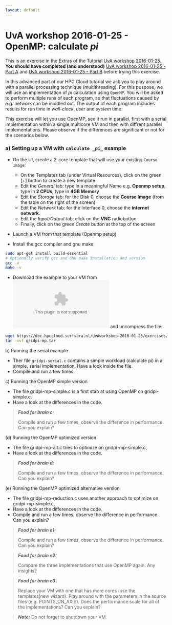 ```yaml
---
layout: default
---
```


# UvA workshop 2016-01-25 - OpenMP: calculate _pi_

This is an exercise in the Extras of the Tutorial [UvA workshop 2016-01-25](UvAworkshop-2016-01-25).
**You should have completed (and understood)** [UvA workshop 2016-01-25 - Part A](UvAworkshop-2016-01-25-partA) and [UvA workshop 2016-01-25 - Part B](UvAworkshop-2016-01-25-partB) before trying this exercise.

In this advanced part of our HPC Cloud tutorial we ask you to play around with a parallel processing technique (multithreading). For this puspose, we will use an implementation of _pi_ calculation using `OpenMP`. You will be asked to perform multiple runs of each program, so that fluctuations caused by e.g. network can be middled out. The output of each program includes results for run time in _wall-clock_, _user_ and _system_ time.

This exercise will let you use OpenMP, see it run in parallel, first with a serial implementation within a single multicore VM and then with diffrent parallel implementations. Please observe if the differences are significant or not for the scenarios below.

### a) Setting up a VM with `calculate _pi_` example

* On the UI, create a 2-core template that will use your existing `Course Image`:
  * On the Templates tab (under Virtual Resources), click on the green [+] button to create a new template
  * Edit the *General* tab: type in a meaningful Name e.g. **Openmp setup**, type in **2 CPUs**, type in **4GB Memory** 
  * Edit the *Storage* tab: for the Disk 0, choose the **Course Image** (from the table on the right of the screen) 
  * Edit the *Network* tab: for the Interface 0, choose the **internet network**.  
  * Edit the *Input/Output* tab: click on the **VNC** radiobutton
  * Finally, click on the green *Create* button at the top of the screen

* Launch a VM from that template (Openmp setup)

* Install the gcc compiler and gnu make:

```sh
sudo apt-get install build-essential 
# Optionally verify gcc and GNU make installation and version
gcc -v  
make -v 
```

* Download the example to your VM from ![here](exercises/gridpi-mp.tar) and uncompress the file:

```sh
wget https://doc.hpccloud.surfsara.nl/UvAworkshop-2016-01-25/exercises/gridpi-mp.tar 
tar -xvf gridpi-mp.tar 
```


b) Running the serial example

* Ther file `gridpi-serial.c` contains a simple workload (calculate pi) in a simple,
serial implementation. Have a look inside the file.
* Compile and run a few times.

c) Running the OpenMP simple version

* The file gridpi-mp-simple.c is a first stab at using OpenMP on gridpi-simple.c.
* Have a look at the differences in the code.

> **_Food for brain c:_**
>
> Compile and run a few times, observe the difference in performance. Can you explain?

(d) Running the OpenMP optimized version

* The file gridpi-mp-alt.c tries to optimize on gridpi-mp-simple.c,
* Have a look at the differences in the code.

> **_Food for brain d:_**
>
> Compile and run a few times, observe the difference in performance. Can you explain? 

(e) Running the OpenMP optimized alternative version

* The file gridpi-mp-reduction.c uses another approach to optimize on gridpi-mp-simple.c,
* Have a look at the differences in the code.
* Compile and run a few times, observe the difference in performance. Can you explain?

> **_Food for brain e1:_**
>
> Compile and run a few times, observe the difference in performance. Can you explain? 

> **_Food for brain e2:_**
>
> Compare the three implementations that use OpenMP again. Any insights?

> **_Food for brain e3:_**
>
> Replace your VM with one that has more cores (use the templates|new wizard).
> Play around with the parameters in the source files (e.g. POINTS_ON_AXIS).
> Does the performance scale for all of the implementations? Can you explain?

> **_Note:_**
> Do not forget to shutdown your VM.

